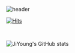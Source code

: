 ![header](https://capsule-render.vercel.app/api?type=waving&color=auto&height=300&width=auto&section=header&text=Welcome%20to%20JiYoung's%20GitHub%20🖐️&fontSize=35&animation=fadeIn&fontAlignY=38)

[![Hits](https://hits.seeyoufarm.com/api/count/incr/badge.svg?url=https%3A%2F%2Fgithub.com%2Fge4621&count_bg=%2332F3F8&title_bg=%23555555&icon=&icon_color=%23E7E7E7&title=GITHUB&edge_flat=false)](https://hits.seeyoufarm.com)

<br>


![JiYoung's GitHub stats](https://github-readme-stats.vercel.app/api?username=ge4621&count_private=true)


<!--
**ge4621/ge4621** is a ✨ _special_ ✨ repository because its `README.md` (this file) appears on your GitHub profile.

Here are some ideas to get you started:

- 🔭 I’m currently working on ...
- 🌱 I’m currently learning ...
- 👯 I’m looking to collaborate on ...
- 🤔 I’m looking for help with ...
- 💬 Ask me about ...
- 📫 How to reach me: ...
- 😄 Pronouns: ...
- ⚡ Fun fact: ...
-->
